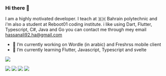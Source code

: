 ### Hi there 👋

I am a highly motivated developer. I teach at 🇧🇭 Bahrain polytechnic and i'm also a student at Reboot01 coding institute. i like using Dart, Flutter, Typescript, C#, Java and Go
you can contact me through mey email
hassanali92.ha@gmail.com

- 🔭 I’m currently working on Wordle (in arabic) and Freshrss mobile client
- 🌱 I’m currently learning Flutter, Javascript, Typescript and svelte

![](http://github-profile-summary-cards.vercel.app/api/cards/profile-details?username=HassanAliKadhem&theme=github)

![](http://github-profile-summary-cards.vercel.app/api/cards/repos-per-language?username=HassanAliKadhem&theme=github)
![](http://github-profile-summary-cards.vercel.app/api/cards/most-commit-language?username=HassanAliKadhem&theme=github)
![](http://github-profile-summary-cards.vercel.app/api/cards/stats?username=HassanAliKadhem&theme=github)
![](http://github-profile-summary-cards.vercel.app/api/cards/productive-time?username=HassanAliKadhem&theme=github&utcOffset=8)

<!--
**HassanAliKadhem/hassanalikadhem** is a ✨ _special_ ✨ repository because its `README.md` (this file) appears on your GitHub profile.

Here are some ideas to get you started:

- 🔭 I’m currently working on ...
- 🌱 I’m currently learning ...
- 👯 I’m looking to collaborate on ...
- 🤔 I’m looking for help with ...
- 💬 Ask me about ...
- 📫 How to reach me: ...
- 😄 Pronouns: ...
- ⚡ Fun fact: ...
-->
